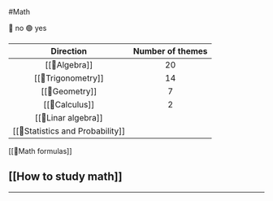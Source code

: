#Math 

🔴 no
🟢 yes

|          **Direction**           | **Number of themes** |
| :------------------------------: | :------------------: |
|          [[📗Algebra]]           |          20          |
|        [[📘Trigonometry]]        |          14          |
|          [[📕Geometry]]          |          7           |
|          [[📙Calculus]]          |          2           |
|       [[📙Linar algebra]]        |                      |
| [[📙Statistics and Probability]] |                      |


[[🔑Math formulas]]



## [[How to study math]]

---


